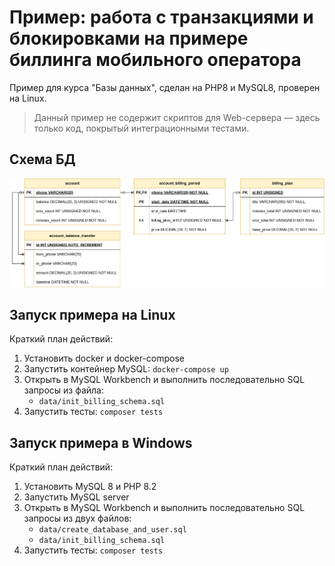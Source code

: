 # Пример: работа с транзакциями и блокировками на примере биллинга мобильного оператора

Пример для курса "Базы данных", сделан на PHP8 и MySQL8, проверен на Linux.

>Данный пример не содержит скриптов для Web-сервера — здесь только код, покрытый интеграционными тестами.

## Схема БД

![Schema](docs/lecture_12_db_schema.png)

## Запуск примера на Linux

Краткий план действий:

1. Установить docker и docker-compose
2. Запустить контейнер MySQL: `docker-compose up`
3. Открыть в MySQL Workbench и выполнить последовательно SQL запросы из файла:
   - `data/init_billing_schema.sql`
4. Запустить тесты: `composer tests`

## Запуск примера в Windows

Краткий план действий:

1. Установить MySQL 8 и PHP 8.2
2. Запустить MySQL server
3. Открыть в MySQL Workbench и выполнить последовательно SQL запросы из двух файлов:
   - `data/create_database_and_user.sql`
   - `data/init_billing_schema.sql`
4. Запустить тесты: `composer tests`
